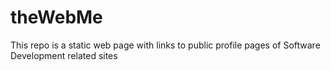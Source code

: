 # theWebMe
This repo is a static web page with links to public profile pages of Software Development related sites 
